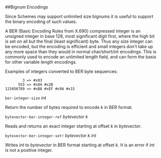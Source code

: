 ##Bignum Encodings

Since Schemes may support unlimited size bignums it is useful to support the binary encoding of such values.

A BER (Basic Encoding Rules from X.690) compressed integer is an unsigned integer in base 128, most significant digit first, where the high bit is set on all but the final (least significant) byte. Thus any size integer can be encoded, but the encoding is efficient and small integers don't take up any more space than they would in normal char/short/int encodings. This is commonly used to encode an unlimited length field, and can form the basis for other variable length encodings.

Examples of integers converted to BER byte sequences:

            3 => #x03
          555 => #x84 #x2B
    123456789 => #xBA #xEF #x9A #x15

`ber-integer-size` _int_

Return the number of bytes required to encode _k_ in BER format.

`bytevector-ber-integer-ref` _bytevector k_

Reads and returns an exact integer starting at offset _k_ in _bytevector_.

`bytevector-ber-integer-set!` _bytevector k int_

Writes _int_ to _bytevector_ in BER format starting at offset _k_. It is an error if _int_ is not a positive integer.

